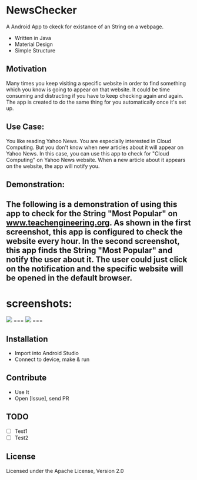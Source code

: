 # NewsChecker

A Android App to ckeck for existance of an String on a webpage.

- Written in Java
- Material Design
- Simple Structure

Motivation
----------
Many times you keep visiting a specific website in order to find something which you know is going to appear on that website. It could be time consuming and distracting if you have to keep checking again and again. The app is created to do the same thing for you automatically once it's set up.

Use Case:
----------
You like reading Yahoo News. You are especially interested in Cloud Computing. But you don't know when new articles about it will appear on Yahoo News. In this case, you can use this app to check for "Cloud Computing" on Yahoo News website. When a new article about it appears on the website, the app will notify you.

Demonstration:
---------------
The following is a demonstration of using this app to check for the String "Most Popular" on www.teachengineering.org. As shown in the first screenshot, this app is configured to check the website every hour. In the second screenshot, this app finds the String "Most Popular" and notify the user about it. The user could just click on the notification and the specific website will be opened in the default browser.
----------------

screenshots:
===
<img   src="https://lh3.googleusercontent.com/9R9CZOz-Q7KOMKFv_doTiY_g2HZFKaJ44s1YBmJEj_3fTuBDODai97xVR14fpI68TIoT=h900-rw" />
===
<img   src="https://lh3.googleusercontent.com/GtYJbcLb_WdlUf2MZ_Y5DmPATGuNB6WUqh5LqZoQOGoDCJmlTGRpSpHqHvo8v31xwsE=h900-rw" />
===



Installation
------------

* Import into Android Studio
* Connect to device, make & run 

Contribute
----------

* Use It
* Open [Issue], send PR


TODO
----

- [ ] Test1
- [ ] Test2

License
-------
Licensed under the Apache License, Version 2.0
